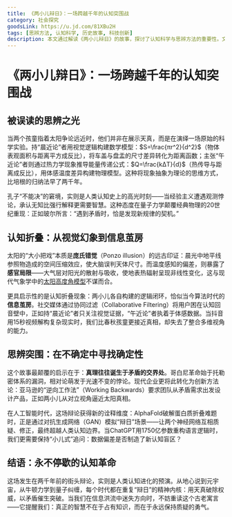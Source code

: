 ```yaml
---
title: 《两小儿辩日》：一场跨越千年的认知突围战
category: 社会探究
goodsLink: https://u.jd.com/81XBu2H
tags: [思辨方法, 认知科学, 历史故事, 科技创新]
description: 本文通过解读《两小儿辩日》的故事，探讨了认知科学与思辨方法的重要性。文章指出，两小儿分别从视觉和热力学角度提出关于太阳远近的不同论点，展示了将现象抽象为理论的早期科学思维。孔子面对争论无法决断，反映了承认无知对于认知突破的重要性。本文还讨论了信息茧房现象对现代人认知的影响，并提倡在不确定中寻找确定性，鼓励读者保持质疑精神，勇于突破认知边界，正如故事中的孩童一样，用天真破除权威，以矛盾推动创新。这些古代智慧为现代社会提供了重要的启示。
---
```

# 《两小儿辩日》：一场跨越千年的认知突围战  

## 被误读的思辨之光  
当两个孩童指着太阳争论远近时，他们并非在展示天真，而是在演绎一场原始的科学实验。持“晨近论”者用视觉逻辑构建数学模型：$S=\frac{πr^2}{d^2}$（物体表观面积与距离平方成反比），将车盖与盘盂的尺寸差异转化为距离函数；主张“午近论”者则通过热力学现象推导能量传递公式：$Q=\frac{kΔT}{d}$（热传导与距离成反比），用体感温度差异构建物理模型。这种将现象抽象为理论的思维方式，比培根的归纳法早了两千年。  

孔子“不能决”的窘境，实则是人类认知史上的高光时刻——当经验主义遭遇观测悖论，承认无知比强行解释更需要智慧。这种态度在量子力学颠覆经典物理的20世纪重现：正如玻尔所言：“遇到矛盾时，恰是发现新规律的契机。”  

## 认知折叠：从视觉幻象到信息茧房  
太阳的“大小把戏”本质是**庞氏错觉**（Ponzo illusion）的远古印证：晨光中地平线参照物造成的空间压缩效应，使大脑误判天体尺寸。而温度感知的偏差，则暴露了**感官局限**——大气层对阳光的散射与吸收，使地表热辐射呈现非线性变化，这与现代气象学中的[太阳高度角模型](https://www.noaa.gov/)不谋而合。  

更具启示性的是认知折叠现象：两小儿各自构建的逻辑闭环，恰似当今算法时代的**信息茧房**。社交媒体通过协同过滤（Collaborative Filtering）将用户困在认知回音壁中，正如持“晨近论”者只关注视觉证据，“午近论”者执着于体感数据。当抖音用15秒视频解构复杂现实时，我们比春秋孩童更接近真相，却失去了整合多维视角的能力。  

## 思辨突围：在不确定中寻找确定性  
这个故事最颠覆的启示在于：**真理往往诞生于矛盾的交界处**。哥白尼革命始于托勒密体系的漏洞，相对论萌发于光速不变的悖论。现代企业更将此转化为创新方法论：亚马逊的“逆向工作法”（Working Backwards）要求团队从矛盾需求出发设计产品，正如两小儿从对立视角逼近太阳真相。  

在人工智能时代，这场辩论获得新的诠释维度：AlphaFold破解蛋白质折叠难题时，正是通过对抗生成网络（GAN）模拟“辩日”场景——让两个神经网络互相质疑、修正，最终超越人类认知边界。当ChatGPT用1750亿参数重构语言逻辑时，我们更需要保持“小儿式”追问：数据偏差是否制造了新认知盲区？  

## 结语：永不停歇的认知革命  
这场发生在两千年前的街头辩论，实则是人类认知进化的预演。从地心说到元宇宙，从牛顿力学到量子纠缠，每个时代都在重复“辩日”的精神内核：用天真破除权威，以矛盾催生突破。当我们在信息洪流中迷失方向时，不妨重读这个古老寓言——它提醒我们：真正的智慧不在于占有知识，而在于永远保持质疑的勇气。
